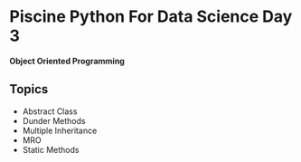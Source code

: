 # Piscine Python For Data Science Day 3
**Object Oriented Programming**

## Topics
* Abstract Class
* Dunder Methods
* Multiple Inheritance
* MRO
* Static Methods